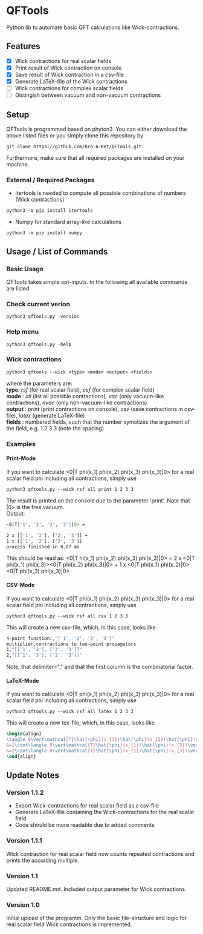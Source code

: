 # QFTools
Python lib to automate basic QFT calculations like Wick-contractions.
## Features
- [x] Wick contractions for real scalar fields
- [x] Print result of Wick contraction on console
- [x] Save result of Wick contraction in a csv-file
- [x] Generate LaTeX-file of the Wick contractions
- [ ] Wick contractions for complex scalar fields
- [ ] Distingish between vacuum and non-vacuum contractions
## Setup
QFTools is programmed based on phyton3. You can either download the above listed files or you simply clone this repository by
```console
git clone https://github.com/Bra-A-Ket/QFTools.git
```
Furthermore, make sure that all required packages are installed on your machine.
### External / Required Packages
- Itertools is needed to compute all possible combinations of numbers (Wick contractions)
```console
python3 -m pip install itertools
```
- Numpy for standard array-like calculations
```console
python3 -m pip install numpy
```
## Usage / List of Commands
### Basic Usage
QFTools takes simple opt-inputs. In the following all available commands are listed.
### Check current verion
```console
python3 qftools.py -version
```
### Help menu
```console
python3 qftools.py -help
```
### Wick contractions
```console
python3 qftools --wick <type> <mode> <output> <fields>
```
where the parameters are:\
**type**: *rsf* (for real scalar field), *csf* (for complex scalar field)\
**mode** : *all* (list all possible contractions), *vac* (only vacuum-like contractions), *nvac* (only non-vacuum-like contractions)\
**output** : *print* (print contractions on console), *csv* (save contractions in csv-file), *latex* (generate LaTeX-file)\
**fields** : numbered fields, such that the number symolizes the argument of the field, e.g. 1 2 3 3 (note the spacing)
### Examples
#### Print-Mode
If you want to calculate <0|T phi(x_1) phi(x_2) phi(x_3) phi(x_3)|0> for a real scalar field phi including all contractions, simply use
```console
python3 qftools.py --wick rsf all print 1 2 3 3
```
The result is printed on the console due to the parameter 'print'. Note that |0> is the free vacuum.\
Output:
```bash
<0|T['1', '2', '3', '3']|0> =

2 x [['1', '3'], ['2', '3']] +
1 x [['1', '2'], ['3', '3']]
process finished in 0.07 ms
```
This should be read as: <0|T hi(x_1) phi(x_2) phi(x_3) phi(x_3)|0> = 2 x <0|T phi(x_1) phi(x_3)><0|T phi(x_2) phi(x_3)|0> + 1 x <0|T phi(x_1) phi(x_2)|0><0|T phi(x_3) phi(x_3)|0>
#### CSV-Mode
If you want to calculate <0|T phi(x_1) phi(x_2) phi(x_3) phi(x_3)|0> for a real scalar field phi including all contractions, simply use
```console
python3 qftools.py --wick rsf all csv 1 2 3 3
```
This will create a new csv-file, which, in this case, looks like
```bash
4-point function:,"['1', '2', '3', '3']"
multiplier,contractions to two-point propagators
1,"[['1', '2'], ['3', '3']]"
2,"[['1', '3'], ['2', '3']]"
```
Note, that delimiter="," and that the first column is the combinatorial factor.
#### LaTeX-Mode
If you want to calculate <0|T phi(x_1) phi(x_2) phi(x_3) phi(x_3)|0> for a real scalar field phi including all contractions, simply use
```console
python3 qftools.py --wick rsf all latex 1 2 3 3
```
This will create a new tex-file, which, in this case, looks like
```latex
\begin{align}
\langle 0\vert\mathcal{T}\hat{\phi}(x_{1})\hat{\phi}(x_{2})\hat{\phi}(x_{3})\hat{\phi}(x_{3})\vert 0\rangle
&=1\cdot\langle 0\vert\mathcal{T}\hat{\phi}(x_{1})\hat{\phi}(x_{2})\vert 0\rangle\langle 0\vert\mathcal{T}\hat{\phi}(x_{3})\hat{\phi}(x_{3})\vert 0\rangle\\
&=2\cdot\langle 0\vert\mathcal{T}\hat{\phi}(x_{1})\hat{\phi}(x_{3})\vert 0\rangle\langle 0\vert\mathcal{T}\hat{\phi}(x_{2})\hat{\phi}(x_{3})\vert 0\rangle
\end{align}
```
## Update Notes
### Version 1.1.2
- Export Wick-contractions for real scalar field as a csv-file
- Generate LaTeX-file containing the Wick-contractions for the real scalar field
- Code should be more readable due to added comments
### Version 1.1.1
Wick contraction for real scalar field now counts repeated contractions and prints the according multiple.
### Version 1.1
Updated README.md. Included output parameter for Wick contractions.
### Version 1.0
Initial upload of the programm. Only the basic file-structure and logic for real scalar field Wick contractions is implemented.
